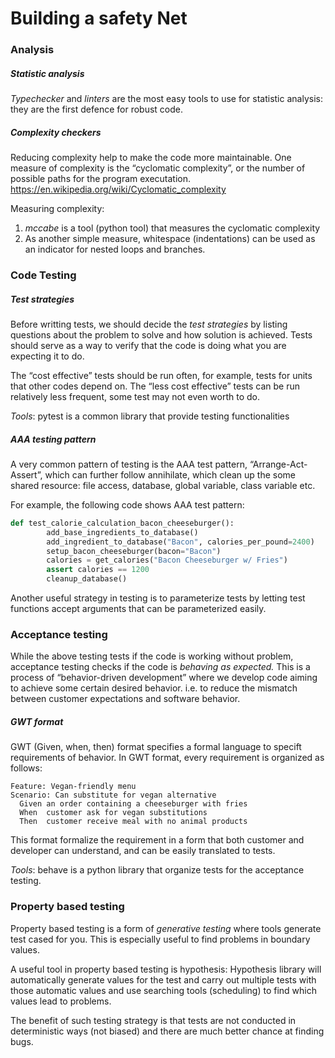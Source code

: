 
# Building a safety Net
### Analysis
##### Statistic analysis
*Typechecker* and *linters* are the most easy tools to use for statistic analysis: they are the first defence for robust code. 

##### Complexity checkers
Reducing complexity help to make the code more maintainable. One measure of complexity is the “cyclomatic complexity”, or the number of possible paths for the program executation. https://en.wikipedia.org/wiki/Cyclomatic_complexity

Measuring complexity:
1. *mccabe* is a tool (python tool) that measures the cyclomatic complexity
2. As another simple measure, whitespace (indentations) can be used as an indicator for nested loops and branches.

### Code Testing
##### Test strategies
Before writting tests, we should decide the *test strategies* by listing questions about the problem to solve and how solution is achieved. Tests should serve as a way to verify that the code is doing what you are expecting it to do.

The “cost effective” tests should be run often, for example, tests for units that other codes depend on. The “less cost effective” tests can be run relatively less frequent, some test may not even worth to do.

*Tools*: pytest is a common library that provide testing functionalities

##### AAA testing pattern
A very common pattern of testing is the AAA test pattern, “Arrange-Act-Assert”, which can further follow annihilate, which clean up the some shared resource: file access, database, global variable, class variable etc.

For example, the following code shows AAA test pattern:
```python
def test_calorie_calculation_bacon_cheeseburger(): 
		add_base_ingredients_to_database()                             # arrange
		add_ingredient_to_database("Bacon", calories_per_pound=2400)   # arrange
		setup_bacon_cheeseburger(bacon="Bacon")                        # arrange      
		calories = get_calories("Bacon Cheeseburger w/ Fries")         # act (functionality that we test)
		assert calories == 1200                                        # assertion
		cleanup_database()                                             # annihilation
```
Another useful strategy in testing is to parameterize tests by letting test functions accept arguments that can be parameterized easily.

### Acceptance testing
While the above testing tests if the code is working without problem, acceptance testing checks if the code is *behaving as expected.* This is a process of “behavior-driven development” where we develop code aiming to achieve some certain desired behavior.  i.e. to reduce the mismatch between customer expectations and software behavior. 

##### GWT format
GWT (Given, when, then) format specifies a formal language to specift requirements of behavior. In GWT format, every requirement is organized as follows:
```
Feature: Vegan-friendly menu
Scenario: Can substitute for vegan alternative
  Given an order containing a cheeseburger with fries
  When  customer ask for vegan substitutions
  Then  customer receive meal with no animal products
```
This format formalize the requirement in a form that both customer and developer can understand, and can be easily translated to tests.

*Tools*: behave is a python library that organize tests for the acceptance testing.

### Property based testing
Property based testing is a form of *generative testing* where tools generate test cased for you. This is especially useful to find problems in boundary values. 

A useful tool in property based testing is hypothesis: Hypothesis library will automatically generate values for the test and carry out multiple tests with those automatic values and use searching tools (scheduling) to find which values lead to problems.

The benefit of such testing strategy is that tests are not conducted in deterministic ways (not biased) and there are much better chance at finding bugs.